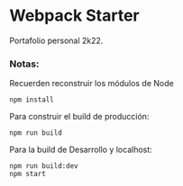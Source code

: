 # Webpack Starter
Portafolio personal 2k22.

### Notas:
Recuerden reconstruir los módulos de Node
```
npm install
```

Para construir el build de producción:
```
npm run build
```

Para la build de Desarrollo y localhost:

```
npm run build:dev
npm start
```